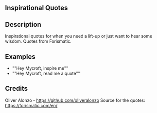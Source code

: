 ## Inspirational Quotes


## Description
Inspirational quotes for when you need a lift-up or just want to hear some wisdom. Quotes from Forismatic.

## Examples
* ""Hey Mycroft, inspire me""
* ""Hey Mycroft, read me a quote""

## Credits
Oliver Alonzo - https://github.com/oliveralonzo
Source for the quotes: https://forismatic.com/en/
